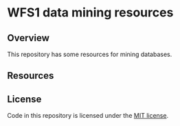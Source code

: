 # WFS1 data mining resources

## Overview

This repository has some resources for mining databases.

## Resources




## License

Code in this repository is licensed under the [MIT license](./LICENSE.txt).
